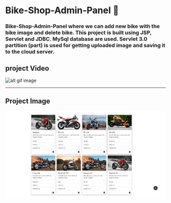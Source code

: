 # Bike-Shop-Admin-Panel 🌴
### Bike-Shop-Admin-Panel where we can add new bike with the bike image and delete bike. This project is built using JSP, Servlet and JDBC. MySql database are used. Servlet 3.0 partition (part) is used for getting uploaded image and saving it to the cloud server.

## project Video
![alt gif image](Github/video/video.gif)

---

## Project Image
![alt project image](Github/img/img.png)
